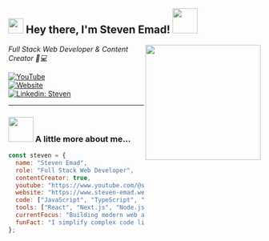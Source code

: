 <h2><img src="https://emojis.slackmojis.com/emojis/images/1531849430/4246/blob-sunglasses.gif?1531849430" width="30"/> Hey there, I'm Steven Emad! <img src="https://media.giphy.com/media/12oufCB0MyZ1Go/giphy.gif" width="50"></h2>

<img align='right' src="https://media.giphy.com/media/M9gbBd9nbDrOTu1Mqx/giphy.gif" width="230">

<p><em>Full Stack Web Developer & Content Creator 🎥💻  
</em></p>

[![YouTube](https://img.shields.io/badge/YouTube-%40steven--emad--x-red?style=flat-square&logo=youtube&logoColor=white)](https://www.youtube.com/@steven-emad-x)  
[![Website](https://img.shields.io/badge/Website-www.steven--emad.website-46a2f1?style=flat-square&logo=Google-Chrome&logoColor=white)](https://www.steven-emad.website)  
[![Linkedin: Steven](https://img.shields.io/badge/-LinkedIn-blue?style=flat-square&logo=Linkedin&logoColor=white&link=https://www.linkedin.com/in/YOUR-USERNAME-HERE)](https://www.linkedin.com/in/YOUR-USERNAME-HERE)

---

### <img src="https://media.giphy.com/media/VgCDAzcKvsR6OM0uWg/giphy.gif" width="50"> A little more about me...

```javascript
const steven = {
  name: "Steven Emad",
  role: "Full Stack Web Developer",
  contentCreator: true,
  youtube: "https://www.youtube.com/@steven-emad-x",
  website: "https://www.steven-emad.website",
  code: ["JavaScript", "TypeScript", "PHP", "Python"],
  tools: ["React", "Next.js", "Node.js", "Express", "TailwindCSS", "MySQL", "MongoDB"],
  currentFocus: "Building modern web apps & creating educational tech content",
  funFact: "I simplify complex code like magic 🧙‍♂️"
};
